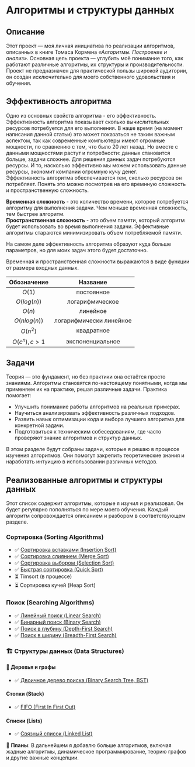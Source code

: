 # Алгоритмы и структуры данных

## Описание
Этот проект — моя личная инициатива по реализации алгоритмов, описанных в книге Томаса Кормена *«Алгоритмы. Построение и анализ»*. Основная цель проекта — углубить моё понимание того, как работают различные алгоритмы, их структуры и производительности. Проект не предназначен для практической пользы широкой аудитории, он создан исключительно для моего собственного удовольствия и обучения.

## Эффективность алгоритма
Одно из основных свойств алгоритма - его эффективность. Эффективность алгоритма показывает сколько вычислительных ресурсов потребуется для его выполнения. В наше время (на момент написания данной статьи) это может показаться не таким важным аспектом, так как современные компьютеры имеют огромные мощности, по сравнению с тем, что было 20 лет назад. Но вместе с данными мощностями растут и потребности: данных становится больше, задачи сложнее. Для решения данных задач потребуются ресурсы. И то, насколько эффективно мы можем использовать данные ресурсы, экономит компании огромную кучу денег.<br>
Эффективность алгоритма обеспечивается тем, сколько ресурсов он потребляет. Понять это можно посмотрев на его времнную сложность и пространственную сложность.

**Временная сложность** - это количество времени, которое потребуется алгоритму для выполнения задачи. Чем меньше временная сложность, тем быстрее алгоритм.<br>
**Пространственная сложность** - это объем памяти, который алгоритм будет использовать во время выполнения задачи. Эффективные алгоритмы стараются минимизировать объем потребляемой памяти. 

На самом деле эффективность алгоритма образуют куда больше параметров, но для моих задач этого будет достаточно.

Временная и пространственная сложности выражаются в виде функции от размера входных данных.

|  Обозначение  |        Название         |
| :-----------: | :---------------------: |
|    $O(1)$     |       постоянное        |
|  $O(log(n))$  |     логарифмическое     |
|    $O(n)$     |        линейное         |
| $O(nlog(n))$  | логарифмически линейное |
|   $O(n^2)$    |       квадратное        |
| $O(c^n), c>1$ |    экспоненциальное     |


## Задачи

Теория — это фундамент, но без практики она остаётся просто знаниями. Алгоритмы становятся по-настоящему понятными, когда мы применяем их на практике, решая различные задачи. Практика помогает:

- Улучшить понимание работы алгоритмов на реальных примерах.
- Научиться анализировать эффективность различных подходов.
- Развить навык оптимизации кода и выбора лучшего алгоритма для конкретной задачи.
- Подготовиться к техническим собеседованиям, где часто проверяют знание алгоритмов и структур данных.

В этом разделе будут собраны задачи, которые я решаю в процессе изучения алгоритмов. Они помогут закрепить теоретические знания и наработать интуицию в использовании различных методов.


## Реализованные алгоритмы и структуры данных

Этот список содержит алгоритмы, которые я изучил и реализовал. Он будет регулярно пополняться по мере моего обучения. Каждый алгоритм сопровождается описанием и разбором в соответствующем разделе.  

### Сортировка (Sorting Algorithms)  
- ✅ [Сортировка вставками (Insertion Sort)](/Algorithms/SortingAlgorithms/insertionSort/README.md)  
- ✅ [Сортировка слиянием (Merge Sort)](/Algorithms/SortingAlgorithms/mergeSort/README.md)  
- ✅ [Сортировка выбором (Selection Sort)](/Algorithms/SortingAlgorithms/selectionSort/README.md)  
- ✅ [Быстрая сортировка (Quick Sort)](/Algorithms/SortingAlgorithms/quickSort/README.md)  
- ⏳ Timsort (в процессе)  
- ⏳ Сортировка кучей (Heap Sort)  

### Поиск (Searching Algorithms)  
- ✅ [Линейный поиск (Linear Search)](/Algorithms/SearchingAlgorithms/LinearSearch/README.md)  
- ✅ [Бинарный поиск (Binary Search)](/Algorithms/SearchingAlgorithms/BinarySearch/README.md)  
- ✅ [Поиск в глубину (Depth-First Search)](/Algorithms/SearchingAlgorithms/DepthFirstSearch/README.md)  
- ✅ [Поиск в ширину (Breadth-First Search)](/Algorithms/SearchingAlgorithms/BreadthFirstSearch/README.md)

### 🏗 Структуры данных (Data Structures) 

#### 🌲 Деревья и графы
- ✅ [Двоичное дерево поиска (Binary Search Tree, BST)](/DataStructures/TreeStructure/BST/README.md)

#### Стопки (Stack)
- ✅ [FIFO (First In First Out)](/DataStructures/Stack/FIFO/README.md)

#### Списки (Lists)
- ✅ [Связный список (Linked List)](/DataStructures/Lists/LinkedList/README.md)


📢 **Планы**: В дальнейшем я добавлю больше алгоритмов, включая жадные алгоритмы, динамическое программирование, теорию графов и другие важные концепции.